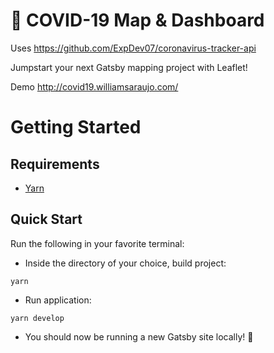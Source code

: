 # 🍃 COVID-19 Map & Dashboard

Uses https://github.com/ExpDev07/coronavirus-tracker-api

Jumpstart your next Gatsby mapping project with Leaflet!

Demo http://covid19.williamsaraujo.com/

# Getting Started

## Requirements
* [Yarn](https://yarnpkg.com/en/)

## Quick Start
Run the following in your favorite terminal:

* Inside the directory of your choice, build project:
```
yarn
```

* Run application:
```
yarn develop
```

* You should now be running a new Gatsby site locally! 🎉
